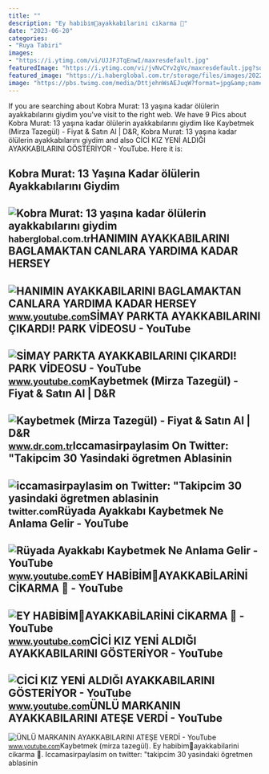 ```yaml
---
title: ""
description: "Ey habi̇bi̇m🌹ayakkabi̇lari̇ni̇ ci̇karma 🌹"
date: "2023-06-20"
categories:
- "Ruya Tabiri"
images:
- "https://i.ytimg.com/vi/UJJFJTqEnwI/maxresdefault.jpg"
featuredImage: "https://i.ytimg.com/vi/jvNvCYv2gVc/maxresdefault.jpg?sqp=-oaymwEmCIAKENAF8quKqQMa8AEB-AH-CYAC0AWKAgwIABABGGUgUihJMA8=&amp;rs=AOn4CLDT39yTjTv8fKqPuA7Cl6-0ubKbHQ"
featured_image: "https://i.haberglobal.com.tr/storage/files/images/2022/12/22/kobra-murat-13-yasina-kadar-olulerin-ayakkabilarini-giydim-ALNw.jpg"
image: "https://pbs.twimg.com/media/DttjehnWsAEJuqW?format=jpg&amp;name=large"
---
```


If you are searching about Kobra Murat: 13 yaşına kadar ölülerin ayakkabılarını giydim you've visit to the right web. We have 9 Pics about Kobra Murat: 13 yaşına kadar ölülerin ayakkabılarını giydim like Kaybetmek (Mirza Tazegül) - Fiyat &amp; Satın Al | D&amp;R, Kobra Murat: 13 yaşına kadar ölülerin ayakkabılarını giydim and also CİCİ KIZ YENİ ALDIĞI AYAKKABILARINI GÖSTERİYOR - YouTube. Here it is:

Kobra Murat: 13 Yaşına Kadar ölülerin Ayakkabılarını Giydim
-----------------------------------------------------------

 ![Kobra Murat: 13 yaşına kadar ölülerin ayakkabılarını giydim](https://i.haberglobal.com.tr/storage/files/images/2022/12/22/kobra-murat-13-yasina-kadar-olulerin-ayakkabilarini-giydim-ALNw.jpg) <small>haberglobal.com.tr</small>HANIMIN AYAKKABILARINI BAGLAMAKTAN CANLARA YARDIMA KADAR HERSEY
---------------------------------------------------------------

 ![HANIMIN AYAKKABILARINI BAGLAMAKTAN CANLARA YARDIMA KADAR HERSEY](https://i.ytimg.com/vi/mpqQh1YRuzo/maxresdefault.jpg?sqp=-oaymwEmCIAKENAF8quKqQMa8AEB-AH-CYAC0AWKAgwIABABGGUgZShlMA8=&rs=AOn4CLCBi4gLXvOhSkl4tTIN_32Kp8ZAdQ) <small>www.youtube.com</small>SİMAY PARKTA AYAKKABILARINI ÇIKARDI! PARK VİDEOSU - YouTube
-----------------------------------------------------------

 ![SİMAY PARKTA AYAKKABILARINI ÇIKARDI! PARK VİDEOSU - YouTube](https://i.ytimg.com/vi/ohO4l-X37DM/maxresdefault.jpg) <small>www.youtube.com</small>Kaybetmek (Mirza Tazegül) - Fiyat &amp; Satın Al | D&amp;R
----------------------------------------------------------

 ![Kaybetmek (Mirza Tazegül) - Fiyat & Satın Al | D&R](https://i.dr.com.tr/cache/500x400-0/originals/0001798897001-1.jpg) <small>www.dr.com.tr</small>Iccamasirpaylasim On Twitter: "Takipcim 30 Yasindaki ögretmen Ablasinin
-----------------------------------------------------------------------

 ![iccamasirpaylasim on Twitter: "Takipcim 30 yasindaki ögretmen ablasinin](https://pbs.twimg.com/media/DttjehnWsAEJuqW?format=jpg&name=large) <small>twitter.com</small>Rüyada Ayakkabı Kaybetmek Ne Anlama Gelir - YouTube
---------------------------------------------------

 ![Rüyada Ayakkabı Kaybetmek Ne Anlama Gelir - YouTube](https://i.ytimg.com/vi/UJJFJTqEnwI/maxresdefault.jpg) <small>www.youtube.com</small>EY HABİBİM🌹AYAKKABİLARİNİ CİKARMA 🌹 - YouTube
---------------------------------------------

 ![EY HABİBİM🌹AYAKKABİLARİNİ CİKARMA 🌹 - YouTube](https://i.ytimg.com/vi/LajuttHUnA8/maxresdefault.jpg?sqp=-oaymwEmCIAKENAF8quKqQMa8AEB-AH-CYAC0AWKAgwIABABGGUgYChaMA8=&rs=AOn4CLDgQiM_2usIZHAnTO65AV5bwS2-4g) <small>www.youtube.com</small>CİCİ KIZ YENİ ALDIĞI AYAKKABILARINI GÖSTERİYOR - YouTube
--------------------------------------------------------

 ![CİCİ KIZ YENİ ALDIĞI AYAKKABILARINI GÖSTERİYOR - YouTube](https://i.ytimg.com/vi/6GspBqUzWT8/maxresdefault.jpg) <small>www.youtube.com</small>ÜNLÜ MARKANIN AYAKKABILARINI ATEŞE VERDİ - YouTube
--------------------------------------------------

 ![ÜNLÜ MARKANIN AYAKKABILARINI ATEŞE VERDİ - YouTube](https://i.ytimg.com/vi/jvNvCYv2gVc/maxresdefault.jpg?sqp=-oaymwEmCIAKENAF8quKqQMa8AEB-AH-CYAC0AWKAgwIABABGGUgUihJMA8=&rs=AOn4CLDT39yTjTv8fKqPuA7Cl6-0ubKbHQ) <small>www.youtube.com</small>Kaybetmek (mirza tazegül). Ey habi̇bi̇m🌹ayakkabi̇lari̇ni̇ ci̇karma 🌹. Iccamasirpaylasim on twitter: "takipcim 30 yasindaki ögretmen ablasinin
